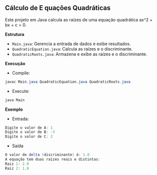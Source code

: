 ## Cálculo de E quações Quadráticas
Este projeto em Java calcula as raízes de uma equação quadrática ax^2 + bx + c = 0.

**Estrutura**

- `Main.java`: Gerencia a entrada de dados e exibe resultados.
- `QuadraticEquation.java`: Calcula as raízes e o discriminante.
- `QuadraticRoots.java`: Armazena e exibe as raízes e o discriminante.


**Execução**

- Compile:

```java 
javac Main.java QuadraticEquation.java QuadraticRoots.java
```

- Execute:

```java
java Main
```

**Exemplo**

- Entrada:

```java
Digite o valor de A: 1
Digite o valor de B: -3
Digite o valor de C: 2
```
- Saída

```java
O valor de delta (discriminante) é: 1.0
A equação tem duas raízes reais e distintas:
Raiz 1: 2.0
Raiz 2: 1.0
```
